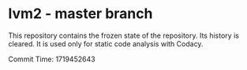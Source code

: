 # lvm2 - master branch

This repository contains the frozen state of the repository.
Its history is cleared. It is used only for static code
analysis with Codacy.

Commit Time: 1719452643